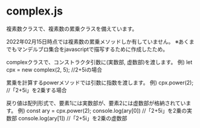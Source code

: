 # complex.js
複素数クラスで、複素数の累乗クラスを備えています。

2022年02月15日時点では複素数の累乗メソッドしか有していません。
※あくまでもマンデルブロ集合をjavascriptで描写するために作成したため。

complexクラスで、コンストラクタ引数に(実数部, 虚数部)を渡します。
例)
let cpx = new complex(2, 5); //2+5iの場合

累乗を計算するpowerメソッドでは引数に指数を渡します。
例)
cpx.power(2); //「2+5i」を2乗する場合

戻り値は配列形式で、要素1には実数部が、要素2には虚数部が格納されています。
例)
const ary = cpx.power(2);
console.log(ary[0]) //「2+5i」を2乗の実数部
console.log(ary[1]) //「2+5i」を2乗の虚数部

